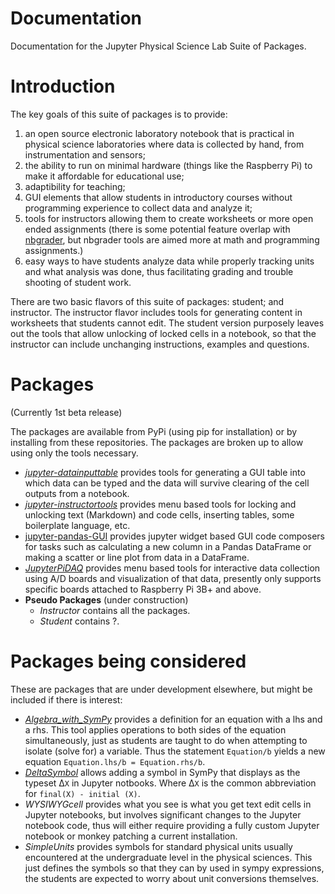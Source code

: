 # Documentation

Documentation for the Jupyter Physical Science Lab Suite of Packages.

# Introduction

The key goals of this suite of packages is to provide:

1. an open source electronic laboratory notebook that is practical in physical
   science laboratories where data is collected by hand, from instrumentation
   and sensors;
1. the ability to run on minimal hardware (things like the Raspberry Pi) to
   make it affordable for educational use;
1. adaptibility for teaching;
1. GUI elements that allow students in introductory courses without programming
   experience to collect data and analyze it;
1. tools for instructors allowing them to create worksheets or more open ended
   assignments (there is some potential feature overlap
   with [nbgrader](https://github.com/jupyter/nbgrader), but nbgrader tools are
   aimed more at math and programming assignments.)
1. easy ways to have students analyze data while properly tracking units and
   what analysis was done, thus facilitating grading and trouble shooting of
   student work.

There are two basic flavors of this suite of packages: student; and instructor.
The instructor flavor includes tools for generating content in worksheets that
students cannot edit. The student version purposely leaves out the tools that
allow unlocking of locked cells in a notebook, so that the instructor can
include unchanging instructions, examples and questions.

# Packages
(Currently 1st beta release)

The packages are available from PyPi (using pip for installation) or by
installing from these repositories. The packages are broken up to allow using
only the tools necessary.

* [_jupyter-datainputtable_](https://github.com/JupyterPhysSciLab/jupyter-datainputtable)
  provides tools for generating a GUI table into which data can be typed and
  the data will survive clearing of the cell outputs from a notebook.
* [_jupyter-instructortools_](https://github.com/JupyterPhysSciLab/jupyter-instructortools)
  provides menu based tools for locking and unlocking text (Markdown) and code
  cells, inserting tables, some boilerplate language, etc.
* [jupyter-pandas-GUI](https://github.com/JupyterPhysSciLab/jupyter_Pandas_GUI)
  provides jupyter widget based GUI code composers for tasks such as 
  calculating a new column in a Pandas DataFrame or making a scatter or line 
  plot from data in a DataFrame.
* [_JupyterPiDAQ_](https://github.com/JupyterPhysSciLab/JupyterPiDAQ) provides
  menu based tools for interactive data collection using A/D boards and
  visualization of that data, presently only supports specific boards attached
  to Raspberry Pi 3B+ and above.
* __Pseudo Packages__ (under construction)
    * _Instructor_ contains all the packages.
    * _Student_ contains ?.

# Packages being considered

These are packages that are under development elsewhere, but might be included
if there is interest:

* _[Algebra_with_SymPy](https://github.com/gutow/Algebra_with_Sympy)_ provides
  a definition for an equation with a lhs and a rhs. This tool applies
  operations to both sides of the equation simultaneously, just as students are
  taught to do when attempting to isolate (solve for) a variable. Thus the
  statement `Equation/b` yields a new
  equation `Equation.lhs/b = Equation.rhs/b`.
* [_DeltaSymbol_](https://github.com/gutow/DeltaSymbol) allows adding a symbol
  in SymPy that displays as the typeset &Delta;`X` in Jupyter notbooks. Where
  &Delta;`X` is the common abbreviation for `final(X) - initial (X)`.
* _WYSIWYGcell_ provides what you see is what you get text edit cells in
  Jupyter notebooks, but involves significant changes to the Jupyter notebook
  code, thus will either require providing a fully custom Jupyter notebook or
  monkey patching a current installation.
* _SimpleUnits_ provides symbols for standard physical units usually
  encountered at the undergraduate level in the physical sciences. This just
  defines the symbols so that they can by used in sympy expressions, the
  students are expected to worry about unit conversions themselves.
